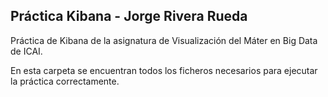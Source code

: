 ## Práctica Kibana - Jorge Rivera Rueda

Práctica de Kibana de la asignatura de Visualización del Máter en Big Data de ICAI.

En esta carpeta se encuentran todos los ficheros necesarios para ejecutar la práctica correctamente.
